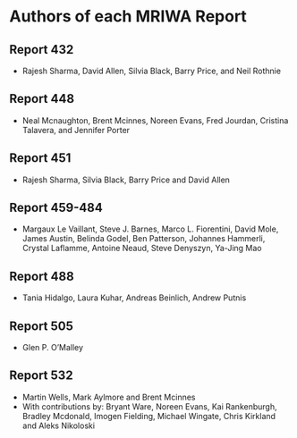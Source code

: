 # Authors of each MRIWA Report

## Report 432

- Rajesh Sharma, David Allen, Silvia Black, Barry Price, and Neil Rothnie

## Report 448

- Neal Mcnaughton, Brent Mcinnes, Noreen Evans, Fred Jourdan, Cristina Talavera, and Jennifer Porter

## Report 451

- Rajesh Sharma, Silvia Black, Barry Price and David Allen

## Report 459-484

- Margaux Le Vaillant, Steve J. Barnes, Marco L. Fiorentini, David Mole, James Austin, Belinda
Godel, Ben Patterson, Johannes Hammerli, Crystal Laflamme, Antoine Neaud, Steve
Denyszyn, Ya-Jing Mao

## Report 488

- Tania Hidalgo, Laura Kuhar, Andreas Beinlich, Andrew Putnis

## Report 505

- Glen P. O’Malley

## Report 532

- Martin Wells, Mark Aylmore and Brent Mcinnes
- With contributions by: Bryant Ware, Noreen Evans, Kai Rankenburgh, Bradley Mcdonald, Imogen Fielding, Michael Wingate, Chris Kirkland and Aleks Nikoloski
